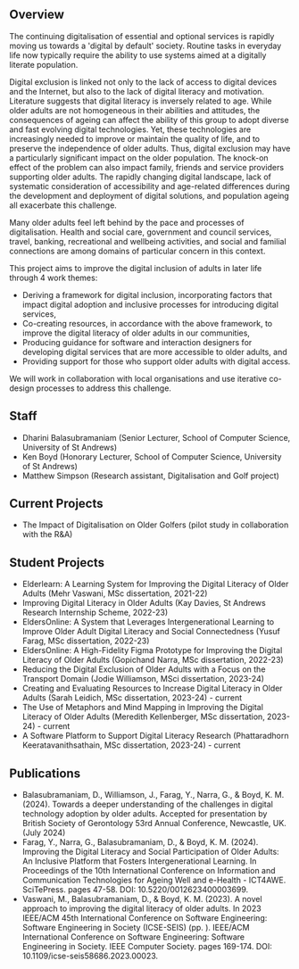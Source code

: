 ## Overview
The continuing digitalisation of essential and optional services is rapidly moving us towards a 'digital by default' society. Routine tasks in everyday life now typically require the ability to use systems aimed at a digitally literate population.
 
Digital exclusion is linked not only to the lack of access to digital devices and the Internet, but also to the lack of digital literacy and motivation. Literature suggests that digital literacy is inversely related to age. While older adults are not homogeneous in their abilities and attitudes, the consequences of ageing can affect the ability of this group to adopt diverse and fast evolving digital technologies. Yet, these technologies are increasingly needed to improve or maintain the quality of life, and to preserve the independence of older adults. Thus, digital exclusion may have a particularly significant impact on the older population. The knock-on effect of the problem can also impact family, friends and service providers supporting older adults. The rapidly changing digital landscape, lack of systematic consideration of accessibility and age-related differences during the development and deployment of digital solutions, and population ageing all exacerbate this challenge.

Many older adults feel left behind by the pace and processes of digitalisation. Health and social care, government and council services, travel, banking, recreational and wellbeing activities, and social and familial connections are among domains of particular concern in this context.

This project aims to improve the digital inclusion of adults in later life through 4 work themes:
- Deriving a framework for digital inclusion, incorporating factors that impact digital adoption and inclusive processes for introducing digital services,
- Co-creating resources, in accordance with the above framework, to improve the digital literacy of older adults in our communities,
- Producing guidance for software and interaction designers for developing digital services that are more accessible to older adults, and
- Providing support for those who support older adults with digital access.
 
We will work in collaboration with local organisations and use iterative co-design processes to address this challenge.

## Staff
- Dharini Balasubramaniam (Senior Lecturer, School of Computer Science, University of St Andrews)
- Ken Boyd (Honorary Lecturer, School of Computer Science, University of St Andrews)
- Matthew Simpson (Research assistant, Digitalisation and Golf project)

## Current Projects
- The Impact of Digitalisation on Older Golfers (pilot study in collaboration with the R&A)

## Student Projects
- Elderlearn: A Learning System for Improving the Digital Literacy of Older Adults (Mehr Vaswani, MSc dissertation, 2021-22)
- Improving Digital Literacy in Older Adults (Kay Davies, St Andrews Research Internship Scheme, 2022-23)
- EldersOnline: A System that Leverages Intergenerational Learning to Improve Older Adult Digital Literacy and Social Connectedness (Yusuf Farag, MSc dissertation, 2022-23)
- EldersOnline: A High-Fidelity Figma Prototype for Improving the Digital Literacy of Older Adults (Gopichand Narra, MSc dissertation, 2022-23)
- Reducing the Digital Exclusion of Older Adults with a Focus on the Transport Domain (Jodie Williamson, MSci dissertation, 2023-24)
- Creating and Evaluating Resources to Increase Digital Literacy in Older Adults (Sarah Leidich, MSc dissertation, 2023-24) - current
- The Use of Metaphors and Mind Mapping in Improving the Digital Literacy of Older Adults (Meredith Kellenberger, MSc dissertation, 2023-24) - current
- A Software Platform to Support Digital Literacy Research (Phattaradhorn Keeratavanithsathain, MSc dissertation, 2023-24) - current

## Publications
- Balasubramaniam, D., Williamson, J., Farag, Y., Narra, G., & Boyd, K. M. (2024). Towards a deeper understanding of the challenges in digital technology adoption by older adults. Accepted for presentation by British Society of Gerontology 53rd Annual Conference, Newcastle, UK. (July 2024)
- Farag, Y., Narra, G., Balasubramaniam, D., & Boyd, K. M. (2024). Improving the Digital Literacy and Social Participation of Older Adults: An Inclusive Platform that Fosters Intergenerational Learning. In Proceedings of the 10th International Conference on Information and Communication Technologies for Ageing Well and e-Health - ICT4AWE. SciTePress. pages 47-58. DOI: 10.5220/0012623400003699.
- Vaswani, M., Balasubramaniam, D., & Boyd, K. M. (2023). A novel approach to improving the digital literacy of older adults. In 2023 IEEE/ACM 45th International Conference on Software Engineering: Software Engineering in Society (ICSE-SEIS) (pp. ). IEEE/ACM International Conference on Software Engineering: Software Engineering in Society. IEEE Computer Society. pages 169-174. DOI: 10.1109/icse-seis58686.2023.00023.
